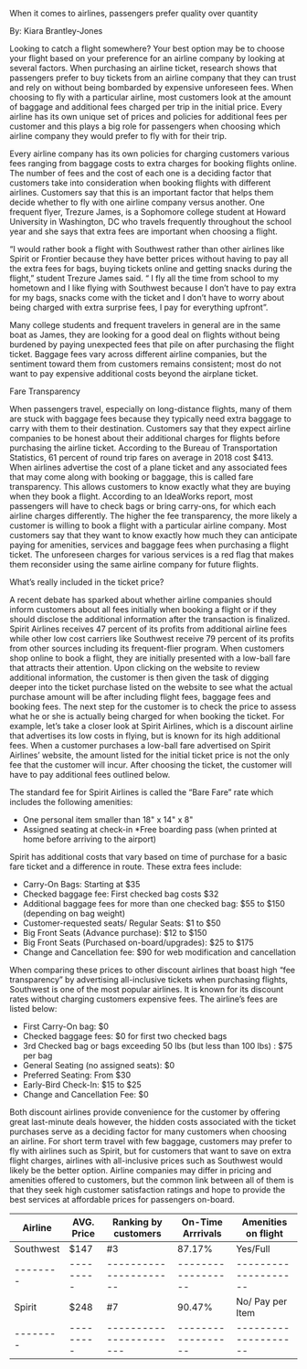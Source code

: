When it comes to airlines, passengers prefer quality over quantity

By: Kiara Brantley-Jones

Looking to catch a flight somewhere? Your best option may be to choose your flight based on your preference for an airline company by looking at several factors. When purchasing an airline ticket, research shows that passengers prefer to buy tickets from an airline company that they can trust and rely on without being bombarded by expensive unforeseen fees. When choosing to fly with a particular airline, most customers look at the amount of baggage and additional fees charged per trip in the initial price. Every airline has its own unique set of prices and policies for additional fees per customer and this plays a big role for passengers when choosing which airline company they would prefer to fly with for their trip.

Every airline company has its own policies for charging customers various fees ranging from baggage costs to extra charges for booking flights online. The number of fees and the cost of each one is a deciding factor that customers take into consideration when booking flights with different airlines. Customers say that this is an important factor that helps them decide whether to fly with one airline company versus another. One frequent flyer, Trezure James, is a Sophomore college student at Howard University in Washington, DC who travels frequently throughout the school year and she says that extra fees are important when choosing a flight.

“I would rather book a flight with Southwest rather than other airlines like Spirit or Frontier because they have better prices without having to pay all the extra fees for bags, buying tickets online and getting snacks during the flight,” student Trezure James said. “ I fly all the time from school to my hometown and I like flying with Southwest because I don’t have to pay extra for my bags, snacks come with the ticket and I don’t have to worry about being charged with extra surprise fees, I pay for everything upfront”.

Many college students and frequent travelers in general are in the same boat as James, they are looking for a good deal on flights without being burdened by paying unexpected fees that pile on after purchasing the flight ticket. Baggage fees vary across different airline companies, but the sentiment toward them from customers remains consistent; most do not want to pay expensive additional costs beyond the airplane ticket. 

Fare Transparency

When passengers travel, especially on long-distance flights, many of them are stuck with baggage fees because they typically need extra baggage to carry with them to their destination.  Customers say that they expect airline companies to be honest about their additional charges for flights before purchasing the airline ticket. According to the Bureau of Transportation Statistics, 61 percent of round trip fares on average in 2018 cost $413. When airlines advertise the cost of a plane ticket and any associated fees that may come along with booking or baggage, this is called fare transparency. This allows customers to know exactly what they are buying when they book a flight.  According to an IdeaWorks report, most passengers will have to check bags or bring carry-ons, for which each airline charges differently.  The higher the fee transparency, the more likely a customer is willing to book a flight with a particular airline company.  Most customers say that they want to know exactly how much they can anticipate paying for amenities, services and baggage fees when purchasing a flight ticket. The unforeseen charges for various services is a red flag that makes them reconsider using the same airline company for future flights. 

What’s really included in the ticket price?

A recent debate has sparked about whether airline companies should inform customers about all fees initially when booking a flight or if they should disclose the additional information after the transaction is finalized. Spirit Airlines receives 47 percent of its profits from additional airline fees while other low cost carriers like Southwest receive 79 percent of its profits from other sources including its frequent-flier program. When customers shop online to book a flight, they are initially presented with a low-ball fare that attracts their attention. Upon clicking on the website to review additional information, the customer is then given the task of digging deeper into the ticket purchase listed on the website to see what the actual purchase amount will be after including flight fees, baggage fees and booking fees. The next step for the customer is to check the price to assess what he or she is actually being charged for when booking the ticket. For example, let’s take a closer look at Spirit Airlines, which is a discount airline that advertises its low costs in flying, but is known for its high additional fees. When a customer purchases a low-ball fare advertised on Spirit Airlines’ website, the amount listed for the initial ticket price is not the only fee that the customer will incur. After choosing the ticket, the customer will have to pay additional fees outlined below.

The standard fee for Spirit Airlines is called the “Bare Fare” rate which includes the following amenities:
* One personal item smaller than 18" x 14" x 8"
* Assigned seating at check-in
*Free boarding pass (when printed at home before arriving to the airport)

Spirit has additional costs that vary based on time of purchase for a basic fare ticket and a difference in route. These extra fees include:
* Carry-On Bags: Starting at $35 
* Checked baggage fee: First checked bag costs $32
* Additional baggage fees for more than one checked bag: $55 to $150 (depending on bag weight)
* Customer-requested seats/ Regular Seats: $1 to $50
* Big Front Seats (Advance purchase): $12 to $150
* Big Front Seats (Purchased on-board/upgrades): $25 to $175
* Change and Cancellation fee: $90 for web modification and cancellation

When comparing these prices to other discount airlines that boast high “fee transparency” by advertising all-inclusive tickets when purchasing flights, Southwest is one of the most popular airlines. It is known for its discount rates without charging customers expensive fees. The airline’s fees are listed below:
* First Carry-On bag: $0
* Checked baggage fees: $0 for first two checked bags 
* 3rd Checked bag or bags exceeding 50 Ibs (but less than 100 lbs) : $75 per bag
* General Seating (no assigned seats): $0
* Preferred Seating: From $30
* Early-Bird Check-In: $15 to $25
* Change and Cancellation Fee: $0

Both discount airlines provide convenience for the customer by offering great last-minute deals however, the hidden costs associated with the ticket purchases serve as a deciding factor for many customers when choosing an airline. For short term travel with few baggage, customers may prefer to fly with airlines such as Spirit, but for customers that want to save on extra flight charges, airlines with all-inclusive prices such as Southwest would likely be the better option. Airline companies may differ in pricing and amenities offered to customers, but the common link between all of them is that they seek high customer satisfaction ratings and hope to provide the best services at affordable prices for passengers on-board.









Airline  | AVG. Price|   Ranking by customers | On-Time Arrrivals | Amenities on flight |    
|--------| --------- | -----------------------| ------------------| --------------------| 
Southwest| $147      | #3                     | 87.17%            |        Yes/Full     |
|--------| --------- |  ----------------------| ------------------| --------------------|
Spirit   |  $248     |  #7                    |     90.47%        |    No/ Pay per Item |
|--------| --------- | -----------------------| ------------------| --------------------|
 
